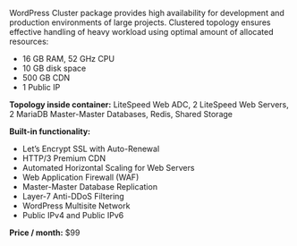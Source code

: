 WordPress Cluster package provides high availability for development and production environments of large projects. Clustered topology ensures effective handling of heavy workload using optimal amount of allocated resources:

* 16 GB RAM, 52 GHz CPU
* 10 GB disk space
* 500 GB CDN
* 1 Public IP

**Topology inside container:**  LiteSpeed Web ADC, 2 LiteSpeed Web Servers, 2 MariaDB Master-Master Databases, Redis, Shared Storage

**Built-in functionality:**

* Let’s Encrypt SSL with Auto-Renewal
* HTTP/3 Premium CDN
* Automated Horizontal Scaling for Web Servers
* Web Application Firewall (WAF)
* Master-Master Database Replication
* Layer-7 Anti-DDoS Filtering
* WordPress Multisite Network
* Public IPv4 and Public IPv6

**Price / month:** $99
